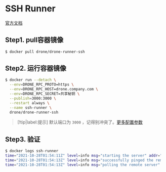 # SSH Runner

[官方文档](https://docs.drone.io/runner/ssh/overview/)

## Step1. pull容器镜像

```bash
$ docker pull drone/drone-runner-ssh
```

## Step2. 运行容器镜像

```bash
$ docker run --detach \
  --env=DRONE_RPC_PROTO=https \
  --env=DRONE_RPC_HOST=drone.company.com \
  --env=DRONE_RPC_SECRET=共享秘钥 \
  --publish=3000:3000 \
  --restart always \
  --name ssh-runner \
  drone/drone-runner-ssh
```

> [!tip|label:提示]
> 默认端口为 `3000` ，记得别冲突了。[更多配置参数](https://docs.drone.io/runner/docker/configuration/reference/)

## Step3. 验证

```bash
$ docker logs ssh-runner
time="2021-10-28T01:54:11Z" level=info msg="starting the server" addr=":3000"
time="2021-10-28T01:54:13Z" level=info msg="successfully pinged the remote server"
time="2021-10-28T01:54:13Z" level=info msg="polling the remote server" capacity=10 endpoint="https://drone.iricbing.xyz" kind=pipeline type=ssh
```